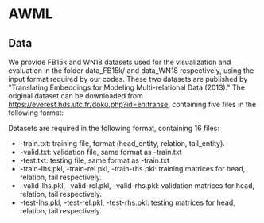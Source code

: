 # AWML
## Data
We provide FB15k and WN18 datasets used for the visualization and evaluation in the folder data_FB15k/ and data_WN18 respectively, 
using the input format required by our codes. These two datasets are published by "Translating Embeddings for Modeling Multi-relational Data (2013)."
The original dataset can be downloaded from <https://everest.hds.utc.fr/doku.php?id=en:transe>, containing five files in the following format:  

Datasets are required in the following format, containing 16 files:  
* -train.txt: training file, format (head_entity, relation, tail_entity).
* -valid.txt: validation file, same format as -train.txt
* -test.txt: testing file, same format as -train.txt
* -train-lhs.pkl, -train-rel.pkl, -train-rhs.pkl: training matrices for head, relation, tail respectively.
* -valid-lhs.pkl, -valid-rel.pkl, -valid-rhs.pkl: validation matrices for head, relation, tail respectively.
* -test-lhs.pkl, -test-rel.pkl, -test-rhs.pkl: testing matrices for head, relation, tail respectively.
